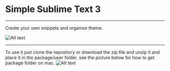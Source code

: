 # Simple Sublime Text 3
---

Create your own snippets and organise theme.

![Alt text](https://github.com/madeny/snippets/blob/master/assets/cnv.gif?sanitize=true)

---

To use it just clone the repository or download the zip file and unzip it and place it in the package/user folder. see the picture below for how to get package folder on mac.
![Alt text](https://github.com/madeny/snippets/blob/master/assets/pk.png?sanitize=true)


